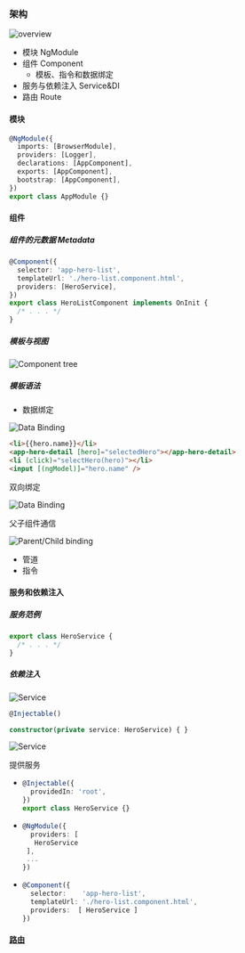 ### 架构

![overview](https://angular.cn/generated/images/guide/architecture/overview2.png)

- 模块 NgModule
- 组件 Component
  - 模板、指令和数据绑定
- 服务与依赖注入 Service&DI
- 路由 Route

#### 模块

```typescript
@NgModule({
  imports: [BrowserModule],
  providers: [Logger],
  declarations: [AppComponent],
  exports: [AppComponent],
  bootstrap: [AppComponent],
})
export class AppModule {}
```

#### 组件

##### 组件的元数据 Metadata

```typescript
@Component({
  selector: 'app-hero-list',
  templateUrl: './hero-list.component.html',
  providers: [HeroService],
})
export class HeroListComponent implements OnInit {
  /* . . . */
}
```

##### 模板与视图

![Component tree](https://angular.cn/generated/images/guide/architecture/component-tree.png)

##### 模板语法

- 数据绑定

![Data Binding](https://angular.cn/generated/images/guide/architecture/databinding.png)

```html
<li>{{hero.name}}</li>
<app-hero-detail [hero]="selectedHero"></app-hero-detail>
<li (click)="selectHero(hero)"></li>
<input [(ngModel)]="hero.name" />
```

双向绑定

![Data Binding](https://angular.cn/generated/images/guide/architecture/component-databinding.png)

父子组件通信

![Parent/Child binding](https://angular.cn/generated/images/guide/architecture/parent-child-binding.png)

- 管道
- 指令

#### 服务和依赖注入

##### 服务范例

```typescript
export class HeroService {
  /* . . . */
}
```

##### 依赖注入

![Service](https://angular.cn/generated/images/guide/architecture/dependency-injection.png)

```typescript
@Injectable()

constructor(private service: HeroService) { }
```

![Service](https://angular.cn/generated/images/guide/architecture/injector-injects.png)

提供服务

- ```typescript
  @Injectable({
    providedIn: 'root',
  })
  export class HeroService {}
  ```

- ```typescript
  @NgModule({
    providers: [
     HeroService
   ],
   ...
  })
  ```

- ```typescript
  @Component({
    selector:    'app-hero-list',
    templateUrl: './hero-list.component.html',
    providers:  [ HeroService ]
  })
  ```

#### [路由](./router.md)
